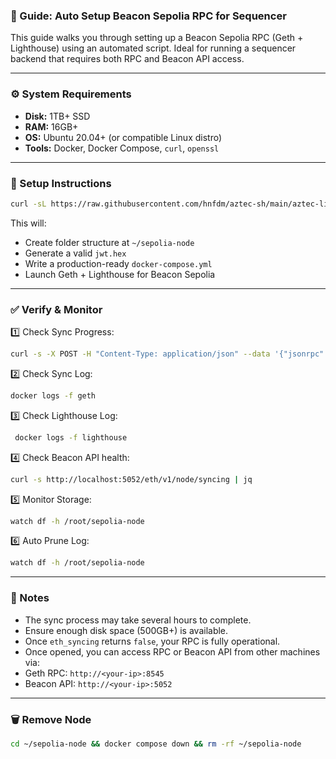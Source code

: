 ### 📘 Guide: Auto Setup Beacon Sepolia RPC for Sequencer

This guide walks you through setting up a Beacon Sepolia RPC (Geth + Lighthouse) using an automated script. Ideal for running a sequencer backend that requires both RPC and Beacon API access.

---

### ⚙️ System Requirements

- **Disk:** 1TB+ SSD
- **RAM:** 16GB+
- **OS:** Ubuntu 20.04+ (or compatible Linux distro)
- **Tools:** Docker, Docker Compose, `curl`, `openssl`

---

### 🚀 Setup Instructions

```bash
curl -sL https://raw.githubusercontent.com/hnfdm/aztec-sh/main/aztec-lighthouse.sh -o aztec-lighthouse.sh && chmod +x aztec-lighthouse.sh && bash aztec-lighthouse.sh

```
This will:
- Create folder structure at `~/sepolia-node`
- Generate a valid `jwt.hex`
- Write a production-ready `docker-compose.yml`
- Launch Geth + Lighthouse for Beacon Sepolia

---

### ✅ Verify & Monitor

1️⃣ Check Sync Progress:
```bash
curl -s -X POST -H "Content-Type: application/json" --data '{"jsonrpc":"2.0","method":"eth_syncing","params":[],"id":1}' http://localhost:8545 | jq
```

2️⃣ Check Sync Log:
```bash
docker logs -f geth
```

3️⃣ Check Lighthouse Log:
```bash
 docker logs -f lighthouse
```

4️⃣ Check Beacon API health:
```bash
curl -s http://localhost:5052/eth/v1/node/syncing | jq
```

5️⃣ Monitor Storage:
```bash
watch df -h /root/sepolia-node
```

6️⃣ Auto Prune Log:
```bash
watch df -h /root/sepolia-node
```

---

### 🧠 Notes
- The sync process may take several hours to complete.
- Ensure enough disk space (500GB+) is available.
- Once `eth_syncing` returns `false`, your RPC is fully operational.
- Once opened, you can access RPC or Beacon API from other machines via:
- Geth RPC: `http://<your-ip>:8545`
- Beacon API: `http://<your-ip>:5052`

---

### 🗑️ Remove Node
```bash
cd ~/sepolia-node && docker compose down && rm -rf ~/sepolia-node
```
